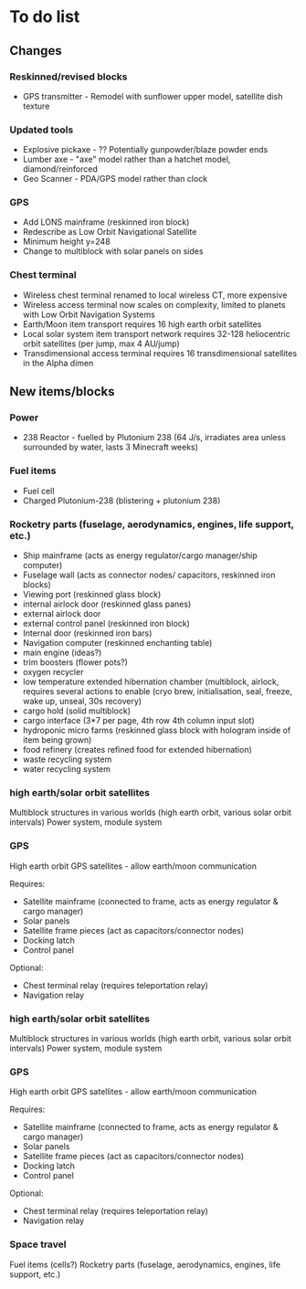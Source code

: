 # To do list

## Changes

### Reskinned/revised blocks
 - GPS transmitter - Remodel with sunflower upper model, satellite dish texture

### Updated tools
 - Explosive pickaxe - ?? Potentially gunpowder/blaze powder ends
 - Lumber axe - "axe" model rather than a hatchet model, diamond/reinforced
 - Geo Scanner - PDA/GPS model rather than clock 

### GPS
 - Add LONS mainframe (reskinned iron block)
 - Redescribe as Low Orbit Navigational Satellite
 - Minimum height y=248 
 - Change to multiblock with solar panels on sides

### Chest terminal
 - Wireless chest terminal renamed to local wireless CT, more expensive
 - Wireless access terminal now scales on complexity, limited to planets with Low Orbit Navigation Systems
 - Earth/Moon item transport requires 16 high earth orbit satellites
 - Local solar system item transport network requires 32-128 heliocentric orbit satellites (per jump, max 4 AU/jump)
 - Transdimensional access terminal requires 16 transdimensional satellites in the Alpha dimen

## New items/blocks

### Power
 - 238 Reactor - fuelled by Plutonium 238 (64 J/s, irradiates area unless surrounded by water, lasts 3 Minecraft weeks)

### Fuel items
 - Fuel cell
 - Charged Plutonium-238 (blistering + plutonium 238)

### Rocketry parts (fuselage, aerodynamics, engines, life support, etc.)
 - Ship mainframe (acts as energy regulator/cargo manager/ship computer)
 - Fuselage wall (acts as connector nodes/ capacitors, reskinned iron blocks)
 - Viewing port (reskinned glass block)
 - internal airlock door (reskinned glass panes)
 - external airlock door 
 - external control panel (reskinned iron block)
 - Internal door (reskinned iron bars)
 - Navigation computer (reskinned enchanting table)
 - main engine (ideas?)
 - trim boosters (flower pots?)
 - oxygen recycler 
 - low temperature extended hibernation chamber (multiblock, airlock, requires several actions to enable (cryo brew, initialisation, seal, freeze, wake up, unseal, 30s recovery)
 - cargo hold (solid multiblock)
 - cargo interface (3*7 per page, 4th row 4th column input slot)
 - hydroponic micro farms (reskinned glass block with hologram inside of item being grown)
 - food refinery (creates refined food for extended hibernation)
 - waste recycling system
 - water recycling system


### high earth/solar orbit satellites
Multiblock structures in various worlds (high earth orbit, various solar orbit intervals)
Power system, module system

### GPS 
High earth orbit GPS satellites - allow earth/moon communication

Requires:
- Satellite mainframe (connected to frame, acts as energy regulator & cargo manager)
- Solar panels
- Satellite frame pieces (act as capacitors/connector nodes)
- Docking latch
- Control panel

Optional:
 - Chest terminal relay (requires teleportation relay)
 - Navigation relay


### high earth/solar orbit satellites
Multiblock structures in various worlds (high earth orbit, various solar orbit intervals)
Power system, module system

### GPS 
High earth orbit GPS satellites - allow earth/moon communication

Requires:
- Satellite mainframe (connected to frame, acts as energy regulator & cargo manager)
- Solar panels
- Satellite frame pieces (act as capacitors/connector nodes)
- Docking latch
- Control panel

Optional:
 - Chest terminal relay (requires teleportation relay)
 - Navigation relay


### Space travel
Fuel items (cells?)
Rocketry parts (fuselage, aerodynamics, engines, life support, etc.)
